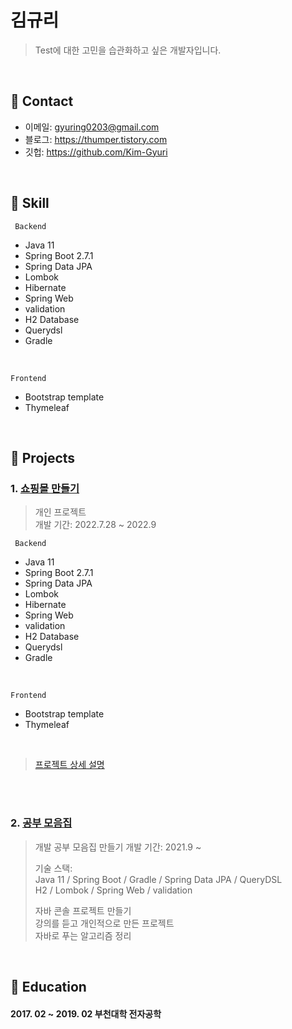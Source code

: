 # 김규리
> Test에 대한 고민을 습관화하고 싶은 개발자입니다.

</br>

## :pushpin: Contact
- 이메일: gyuring0203@gmail.com
- 블로그: https://thumper.tistory.com
- 깃헙: https://github.com/Kim-Gyuri

</br>

## :pushpin: Skill

` Backend`
+ Java 11
+ Spring Boot 2.7.1
+ Spring Data JPA
+ Lombok
+ Hibernate
+ Spring Web
+ validation
+ H2 Database 
+ Querydsl
+ Gradle 
<br>

`Frontend`
+ Bootstrap template
+ Thymeleaf
<br>
  
## :pushpin: Projects
### 1. [쇼핑몰 만들기](https://github.com/Kim-Gyuri/SpringBoot-Online-Shopping-Store)

> 개인 프로젝트  
>개발 기간: 2022.7.28 ~ 2022.9  
>  

` Backend`
+ Java 11
+ Spring Boot 2.7.1
+ Spring Data JPA
+ Lombok
+ Hibernate
+ Spring Web
+ validation
+ H2 Database 
+ Querydsl
+ Gradle 
<br>

`Frontend`
+ Bootstrap template
+ Thymeleaf

<br>

> [프로젝트 상세 설명](https://thumper.tistory.com/category/%EA%B0%9C%EC%9D%B8%20%ED%94%84%EB%A1%9C%EC%A0%9D%ED%8A%B8)

<br>
<br>

### 2. [공부 모음집](https://github.com/Kim-Gyuri/studying_programming_archive)
> 개발 공부 모음집 만들기
>개발 기간: 2021.9 ~   
>  
>기술 스택:  
>Java 11 / Spring Boot / Gradle / Spring Data JPA / QueryDSL  
>H2 / Lombok / Spring Web / validation
>  
> 자바 콘솔 프로젝트 만들기 <br> 강의를 듣고 개인적으로 만든 프로젝트 <br> 자바로 푸는 알고리즘 정리

</br>

## :pushpin: Education
#### 2017. 02 ~ 2019. 02 부천대학 전자공학

